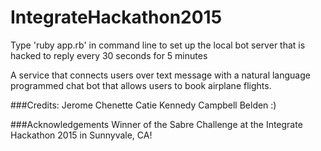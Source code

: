 # IntegrateHackathon2015

Type 'ruby app.rb' in command line to set up the local bot server that is hacked to reply every 30 seconds for 5 minutes

A service that connects users over text message with a natural language programmed chat bot that allows users to book airplane flights.

###Credits:
Jerome Chenette
Catie Kennedy
Campbell Belden
:)

###Acknowledgements
Winner of the Sabre Challenge at the Integrate Hackathon 2015 in Sunnyvale, CA!



